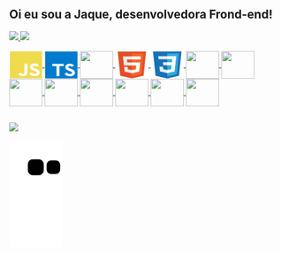 ## Oi eu sou a Jaque, desenvolvedora Frond-end!
<div>
  <a href="https://github.com/scallopc">
  <img height="170em" src="https://github-readme-stats.vercel.app/api?username=scallopc&show_icons=true&theme=swift&include_all_commits=true&count_private=true"/>
  <img height="170em" src="https://github-readme-stats.vercel.app/api/top-langs/?username=scallopc&layout=compact&langs_count=7&theme=swift"/>
</div>
  
<div><br>
  <img align="center"  height="50" width="60" src="https://raw.githubusercontent.com/devicons/devicon/master/icons/javascript/javascript-plain.svg">
  <img align="center"  height="50" width="60" src="https://raw.githubusercontent.com/devicons/devicon/master/icons/typescript/typescript-plain.svg">
  <img align="center"  height="50" width="60" src="https://cdn.jsdelivr.net/gh/devicons/devicon/icons/azure/azure-original.svg">
  <img align="center"  height="50" width="60" src="https://raw.githubusercontent.com/devicons/devicon/master/icons/html5/html5-original.svg">
  <img align="center"  height="50" width="60" src="https://raw.githubusercontent.com/devicons/devicon/master/icons/css3/css3-original.svg">
  <img align="center"  height="50" width="60" src="https://cdn.jsdelivr.net/gh/devicons/devicon/icons/bootstrap/bootstrap-original.svg" />
  <img align="center"  height="50" width="60" src="https://cdn.jsdelivr.net/gh/devicons/devicon/icons/figma/figma-original.svg" />
  <img align="center"  height="50" width="60" src="https://cdn.jsdelivr.net/gh/devicons/devicon/icons/ionic/ionic-original.svg" />
  <img align="center"  height="50" width="60" src="https://cdn.jsdelivr.net/gh/devicons/devicon/icons/photoshop/photoshop-plain.svg" />
  <img align="center"  height="50" width="60" src="https://cdn.jsdelivr.net/gh/devicons/devicon/icons/sass/sass-original.svg" />
  <img align="center"  height="50" width="60" src="https://cdn.jsdelivr.net/gh/devicons/devicon/icons/vscode/vscode-original.svg" />
  <img align="center"  height="50" width="60" src="https://cdn.jsdelivr.net/gh/devicons/devicon/icons/xd/xd-plain.svg" />
  <img align="center"  height="50" width="60" src="https://cdn.jsdelivr.net/gh/devicons/devicon/icons/wordpress/wordpress-original.svg" />

</div>
  
  ##
 
<div> 
  <a href="https://www.linkedin.com/in/jaquelinepcosta" target="_blank"><img src="https://img.shields.io/badge/-LinkedIn-%230077B5?style=for-the-badge&logo=linkedin&logoColor=white" target="_blank"></a> 
  
   ![Snake animation](https://github.com/scallopc/scallopc/blob/output/github-contribution-grid-snake.svg) 
  
</div>
